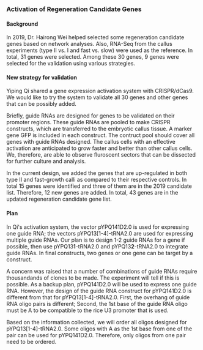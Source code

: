 ### Activation of Regeneration Candidate Genes

#### Background
In 2019, Dr. Hairong Wei helped selected some regeneration candidate genes based on network analyses. Also, RNA-Seq from the callus experiments (type II vs. I and fast vs. slow) were used as the reference. In total, 31 genes were selected. Among these 30 genes, 9 genes were selected for the validation using various strategies.

#### New strategy for validation
Yiping Qi shared a gene expression activation system with CRISPR/dCas9. We would like to try the system to validate all 30 genes and other genes that can be possibly added.

Briefly, guide RNAs are designed for genes to be validated on their promoter regions. These guide RNAs are pooled to make CRISPR constructs, which are transferred to the embryotic callus tissue. A marker gene GFP is included in each construct. The contruct pool should cover all genes with guide RNAs designed. The callus cells with an effective activation are anticipated to grow faster and better than other callus cells. We, therefore, are able to observe fluroscent sectors that can be dissected for further culture and analysis.

In the current design, we added the genes that are up-regulated in both type II and fast-growth calli as compared to their respective controls. In total 15 genes were identified and three of them are in the 2019 candidate list. Therefore, 12 new genes are added. In total, 43 genes are in the updated regeneration candidate gene list.

#### Plan
In Qi's activation system, the vector pYPQ141D2.0 is used for expressing one guide RNA; the vectors pYPQ13[1-4]-tRNA2.0 are used for expressing multiple guide RNAs. Our plan is to design 1-2 guide RNAs for a gene if possible, then use pYPQ13**1**-tRNA2.0 and pYPQ13**2**-tRNA2.0 to integrate guide RNAs. In final constructs, two genes or one gene can be target by a construct.

A concern was raised that a number of combinations of guide RNAs require thousandands of clones to be made. The experiment will tell if this is possible. As a backup plan, pYPQ141D2.0 will be used to express one guide RNA. However, the design of the guide RNA construct for pYPQ141D2.0 is different from that for pYPQ13[1-4]-tRNA2.0. First, the overhang of guide RNA oligo pairs is different; Second, the 1st base of the guide RNA oligo must be A to be compatible to the rice U3 promoter that is used.

Based on the information collected, we will order all oligos designed for pYPQ13[1-4]-tRNA2.0. Some oligos with A as the 1st base from one of the pair can be used for pYPQ141D2.0. Therefore, only oligos from one pair need to be ordered.
